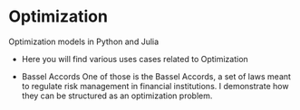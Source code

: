 # Optimization
Optimization models in Python and Julia

- Here you will find various uses cases related to Optimization


- Bassel Accords
One of those is the Bassel Accords, a set of laws meant to regulate risk management in financial institutions. 
I demonstrate how they can be structured as an optimization problem.
